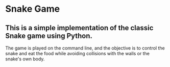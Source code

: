 # Snake Game

## This is a simple implementation of the classic Snake game using Python.
The game is played on the command line, and the objective is to control the snake and eat the food 
 while avoiding collisions with the walls or the snake's own body.
